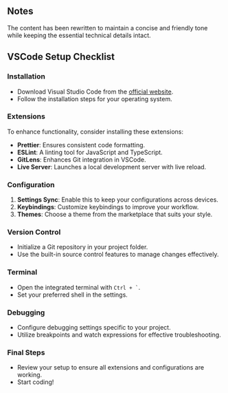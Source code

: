 ## Notes
The content has been rewritten to maintain a concise and friendly tone while keeping the essential technical details intact.

## VSCode Setup Checklist

### Installation

- Download Visual Studio Code from the [official website](https://code.visualstudio.com/).
- Follow the installation steps for your operating system.

### Extensions

To enhance functionality, consider installing these extensions:

- **Prettier**: Ensures consistent code formatting.
- **ESLint**: A linting tool for JavaScript and TypeScript.
- **GitLens**: Enhances Git integration in VSCode.
- **Live Server**: Launches a local development server with live reload.

### Configuration

1. **Settings Sync**: Enable this to keep your configurations across devices.
2. **Keybindings**: Customize keybindings to improve your workflow.
3. **Themes**: Choose a theme from the marketplace that suits your style.

### Version Control

- Initialize a Git repository in your project folder.
- Use the built-in source control features to manage changes effectively.

### Terminal

- Open the integrated terminal with `` Ctrl + ` ``.
- Set your preferred shell in the settings.

### Debugging

- Configure debugging settings specific to your project.
- Utilize breakpoints and watch expressions for effective troubleshooting.

### Final Steps

- Review your setup to ensure all extensions and configurations are working.
- Start coding!